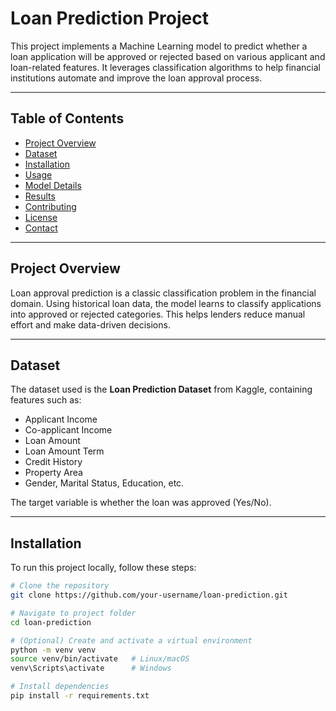 # Loan Prediction Project

This project implements a Machine Learning model to predict whether a loan application will be approved or rejected based on various applicant and loan-related features. It leverages classification algorithms to help financial institutions automate and improve the loan approval process.

---

## Table of Contents

- [Project Overview](#project-overview)  
- [Dataset](#dataset)  
- [Installation](#installation)  
- [Usage](#usage)  
- [Model Details](#model-details)  
- [Results](#results)  
- [Contributing](#contributing)  
- [License](#license)  
- [Contact](#contact)  

---

## Project Overview

Loan approval prediction is a classic classification problem in the financial domain. Using historical loan data, the model learns to classify applications into approved or rejected categories. This helps lenders reduce manual effort and make data-driven decisions.

---

## Dataset

The dataset used is the **Loan Prediction Dataset** from Kaggle, containing features such as:

- Applicant Income  
- Co-applicant Income  
- Loan Amount  
- Loan Amount Term  
- Credit History  
- Property Area  
- Gender, Marital Status, Education, etc.

The target variable is whether the loan was approved (Yes/No).

---

## Installation

To run this project locally, follow these steps:

```bash
# Clone the repository
git clone https://github.com/your-username/loan-prediction.git

# Navigate to project folder
cd loan-prediction

# (Optional) Create and activate a virtual environment
python -m venv venv
source venv/bin/activate   # Linux/macOS
venv\Scripts\activate      # Windows

# Install dependencies
pip install -r requirements.txt
